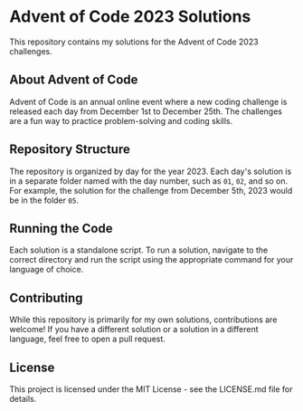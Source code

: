 # Advent of Code 2023 Solutions

This repository contains my solutions for the Advent of Code 2023 challenges.

## About Advent of Code

Advent of Code is an annual online event where a new coding challenge is released each day from December 1st to December 25th. The challenges are a fun way to practice problem-solving and coding skills.

## Repository Structure

The repository is organized by day for the year 2023. Each day's solution is in a separate folder named with the day number, such as `01`, `02`, and so on. For example, the solution for the challenge from December 5th, 2023 would be in the folder `05`.

## Running the Code

Each solution is a standalone script. To run a solution, navigate to the correct directory and run the script using the appropriate command for your language of choice.

## Contributing

While this repository is primarily for my own solutions, contributions are welcome! If you have a different solution or a solution in a different language, feel free to open a pull request.

## License

This project is licensed under the MIT License - see the LICENSE.md file for details.

